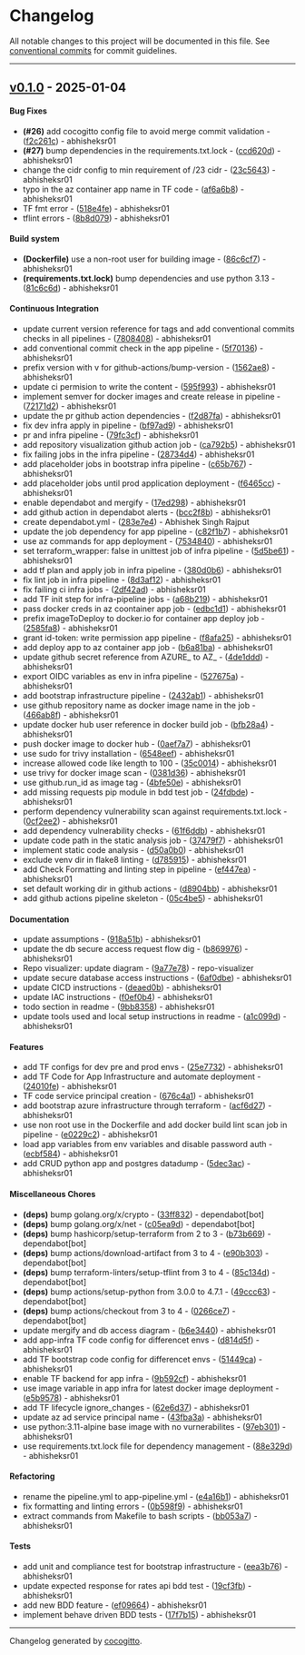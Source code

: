 # Changelog
All notable changes to this project will be documented in this file. See [conventional commits](https://www.conventionalcommits.org/) for commit guidelines.

- - -
## [v0.1.0](https://github.com/abhisheksr01/python-postgres-azure-container-apps/compare/9db227416b6eafd80f871f4b0479bee5b383403d..v0.1.0) - 2025-01-04
#### Bug Fixes
- **(#26)** add cocogitto config file to avoid merge commit validation - ([f2c261c](https://github.com/abhisheksr01/python-postgres-azure-container-apps/commit/f2c261c11d253ded5d3eff30b061f192ecd55969)) - abhisheksr01
- **(#27)** bump dependencies in the requirements.txt.lock - ([ccd620d](https://github.com/abhisheksr01/python-postgres-azure-container-apps/commit/ccd620dd30289fcd3d2c9241ddec8c809a3a2425)) - abhisheksr01
- change the cidr config to min requirement of /23 cidr - ([23c5643](https://github.com/abhisheksr01/python-postgres-azure-container-apps/commit/23c56431d11d3711b40f81687450040d5ef6ebfa)) - abhisheksr01
- typo in the az container app name in TF code - ([af6a6b8](https://github.com/abhisheksr01/python-postgres-azure-container-apps/commit/af6a6b86f8b35f1af549aa5fa07d6561da537334)) - abhisheksr01
- TF fmt error - ([518e4fe](https://github.com/abhisheksr01/python-postgres-azure-container-apps/commit/518e4fe4af5ae489b95cff8b9a5d8f05515a6f3c)) - abhisheksr01
- tflint errors - ([8b8d079](https://github.com/abhisheksr01/python-postgres-azure-container-apps/commit/8b8d079c0a4eeb7ad546987cc5032b655ab04293)) - abhisheksr01
#### Build system
- **(Dockerfile)** use a non-root user for building image - ([86c6cf7](https://github.com/abhisheksr01/python-postgres-azure-container-apps/commit/86c6cf7eb5ccc1340372505df689c599c0063974)) - abhisheksr01
- **(requirements.txt.lock)** bump dependencies and use python 3.13 - ([81c6c6d](https://github.com/abhisheksr01/python-postgres-azure-container-apps/commit/81c6c6d46714d0b23262375e4de1a29fcc140754)) - abhisheksr01
#### Continuous Integration
- update current version reference for tags and add conventional commits checks in all pipelines - ([7808408](https://github.com/abhisheksr01/python-postgres-azure-container-apps/commit/780840895010994dc9ec4bb3bbe8b93df0a0b81c)) - abhisheksr01
- add conventional commit check in the app pipeline - ([5f70136](https://github.com/abhisheksr01/python-postgres-azure-container-apps/commit/5f70136041fd51264dae7c55baf1a9cbaabb5dca)) - abhisheksr01
- prefix version with v for github-actions/bump-version - ([1562ae8](https://github.com/abhisheksr01/python-postgres-azure-container-apps/commit/1562ae88f8d599c457bdfb0a4359e6b9e3103562)) - abhisheksr01
- update ci permision to write the content - ([595f993](https://github.com/abhisheksr01/python-postgres-azure-container-apps/commit/595f99309e47bc8340c8d5e8d19e14716c1f9daf)) - abhisheksr01
- implement semver for docker images and create release in pipeline - ([72171d2](https://github.com/abhisheksr01/python-postgres-azure-container-apps/commit/72171d231b2959228c14a004a9109c2685ddd131)) - abhisheksr01
- update the pr github action dependencies - ([f2d87fa](https://github.com/abhisheksr01/python-postgres-azure-container-apps/commit/f2d87fa53a093e8b6a38083281b575bdc9cf9d75)) - abhisheksr01
- fix dev infra apply in pipeline - ([bf97ad9](https://github.com/abhisheksr01/python-postgres-azure-container-apps/commit/bf97ad9ef1a819456f4220bd199bb574127a41c5)) - abhisheksr01
- pr and infra pipeline - ([79fc3cf](https://github.com/abhisheksr01/python-postgres-azure-container-apps/commit/79fc3cf60d37fe9d959f7a3b3b09619d39a5b358)) - abhisheksr01
- add repository visualization github action job - ([ca792b5](https://github.com/abhisheksr01/python-postgres-azure-container-apps/commit/ca792b5b212dfe45e4cea4c1967c768a78ebf2a2)) - abhisheksr01
- fix failing jobs in the infra pipeline - ([28734d4](https://github.com/abhisheksr01/python-postgres-azure-container-apps/commit/28734d429c6113a6f632130b5b26fe57cda00d65)) - abhisheksr01
- add placeholder jobs in bootstrap infra pipeline - ([c65b767](https://github.com/abhisheksr01/python-postgres-azure-container-apps/commit/c65b767bd39251063b4def877dbcfe029d44bedd)) - abhisheksr01
- add placeholder jobs until prod application deployment - ([f6465cc](https://github.com/abhisheksr01/python-postgres-azure-container-apps/commit/f6465cc09e02706fcf5098e76246fbe226176db2)) - abhisheksr01
- enable dependabot and mergify - ([17ed298](https://github.com/abhisheksr01/python-postgres-azure-container-apps/commit/17ed2989f0427d058f46b80b39fd3c5328f82666)) - abhisheksr01
- add github action in dependabot alerts - ([bcc2f8b](https://github.com/abhisheksr01/python-postgres-azure-container-apps/commit/bcc2f8b9e71861b13af763513d8cc8374c93971b)) - abhisheksr01
- create dependabot.yml - ([283e7e4](https://github.com/abhisheksr01/python-postgres-azure-container-apps/commit/283e7e43feaeb315177a0ff4549150d367b01cab)) - Abhishek Singh Rajput
- update the job dependency for app pipeline - ([c82f1b7](https://github.com/abhisheksr01/python-postgres-azure-container-apps/commit/c82f1b7c6513f1c3da2afa14cd2bb10238bf3513)) - abhisheksr01
- use az commands for app deployment - ([7534840](https://github.com/abhisheksr01/python-postgres-azure-container-apps/commit/753484017520b1e36f0bcc4873bb95c2358a5a81)) - abhisheksr01
- set terraform_wrapper: false in unittest job of infra pipeline - ([5d5be61](https://github.com/abhisheksr01/python-postgres-azure-container-apps/commit/5d5be61a9cbb05dc69870c7e24094aef67489ca5)) - abhisheksr01
- add tf plan and apply job in infra pipeline - ([380d0b6](https://github.com/abhisheksr01/python-postgres-azure-container-apps/commit/380d0b6468a0d480ef4cd3012384c30f22d55733)) - abhisheksr01
- fix lint job in infra pipeline - ([8d3af12](https://github.com/abhisheksr01/python-postgres-azure-container-apps/commit/8d3af12187d1f3c0b1cc065303ee73a8bf87ca34)) - abhisheksr01
- fix failing ci infra jobs - ([2df42ad](https://github.com/abhisheksr01/python-postgres-azure-container-apps/commit/2df42adc63a1e6fd8c0368c8434a32b1be8880b1)) - abhisheksr01
- add TF init step for infra-pipeline jobs - ([a68b219](https://github.com/abhisheksr01/python-postgres-azure-container-apps/commit/a68b2194a108a6240cc784f9782bc9a1bf02b80f)) - abhisheksr01
- pass docker creds in az coontainer app job - ([edbc1d1](https://github.com/abhisheksr01/python-postgres-azure-container-apps/commit/edbc1d118b79f7c62f470fa61ac550ada2671362)) - abhisheksr01
- prefix imageToDeploy to docker.io for container app deploy job - ([2585fa8](https://github.com/abhisheksr01/python-postgres-azure-container-apps/commit/2585fa8799f5b386db2c537a3ac9fdf7f81551a9)) - abhisheksr01
- grant id-token: write permission app pipeline - ([f8afa25](https://github.com/abhisheksr01/python-postgres-azure-container-apps/commit/f8afa25aea7c75a96f916a09edbb4b98445a15ff)) - abhisheksr01
- add deploy app to az container app job - ([b6a81ba](https://github.com/abhisheksr01/python-postgres-azure-container-apps/commit/b6a81bab5e19805cbcddc86984fe47e670069d9b)) - abhisheksr01
- update github secret reference from AZURE_ to AZ_ - ([4de1ddd](https://github.com/abhisheksr01/python-postgres-azure-container-apps/commit/4de1ddd9a2592fb7fcd32e2aa7586f7e191cb059)) - abhisheksr01
- export OIDC variables as env in infra pipeline - ([527675a](https://github.com/abhisheksr01/python-postgres-azure-container-apps/commit/527675abc96f522ffe9485b7a4896ac7dfb258b5)) - abhisheksr01
- add bootstrap infrastructure pipeline - ([2432ab1](https://github.com/abhisheksr01/python-postgres-azure-container-apps/commit/2432ab1d8b3e812e43227056351e9d6031df1975)) - abhisheksr01
- use github repository name as docker image name in the job - ([466ab8f](https://github.com/abhisheksr01/python-postgres-azure-container-apps/commit/466ab8f6437bab9e939cf7bc480cc4125eee1f3e)) - abhisheksr01
- update docker hub user reference in docker build job - ([bfb28a4](https://github.com/abhisheksr01/python-postgres-azure-container-apps/commit/bfb28a474f61213b41cf5535486a730c9d7e02ff)) - abhisheksr01
- push docker image to docker hub - ([0aef7a7](https://github.com/abhisheksr01/python-postgres-azure-container-apps/commit/0aef7a71b32bc7a76f6b82246ee89a70f2641396)) - abhisheksr01
- use sudo for trivy installation - ([6548eef](https://github.com/abhisheksr01/python-postgres-azure-container-apps/commit/6548eefbf85b9eb0e60745be67a67a3ea3863103)) - abhisheksr01
- increase allowed code like length to 100 - ([35c0014](https://github.com/abhisheksr01/python-postgres-azure-container-apps/commit/35c0014f6c529db6ca99e98bd000e5016cffe26b)) - abhisheksr01
- use trivy for docker image scan - ([0381d36](https://github.com/abhisheksr01/python-postgres-azure-container-apps/commit/0381d362aba915dc507e32d1674ab07e54cba5d6)) - abhisheksr01
- use github.run_id as image tag - ([4bfe50e](https://github.com/abhisheksr01/python-postgres-azure-container-apps/commit/4bfe50e9e028f24db2f5c11d84ac789dd984a754)) - abhisheksr01
- add missing requests pip module in bdd test job - ([24fdbde](https://github.com/abhisheksr01/python-postgres-azure-container-apps/commit/24fdbdecaa6dc3457193f4cb24d5da8fba6b72a3)) - abhisheksr01
- perform dependency vulnerability scan against requirements.txt.lock - ([0cf2ee2](https://github.com/abhisheksr01/python-postgres-azure-container-apps/commit/0cf2ee2c969c0eb72daf1c54669db4304a6e27ae)) - abhisheksr01
- add dependency vulnerability checks - ([61f6ddb](https://github.com/abhisheksr01/python-postgres-azure-container-apps/commit/61f6ddb5d3917f791ce52e776f818fb304df8d26)) - abhisheksr01
- update code path in the static analysis job - ([37479f7](https://github.com/abhisheksr01/python-postgres-azure-container-apps/commit/37479f718588fd95f5f350fc6765c3edeab4fc04)) - abhisheksr01
- implement static code analysis - ([d50a0b0](https://github.com/abhisheksr01/python-postgres-azure-container-apps/commit/d50a0b03befa02589736290cf009c9ea628a858d)) - abhisheksr01
- exclude venv dir in flake8 linting - ([d785915](https://github.com/abhisheksr01/python-postgres-azure-container-apps/commit/d785915771674af309403fc4b2250a94e9984522)) - abhisheksr01
- add Check Formatting and linting step in pipeline - ([ef447ea](https://github.com/abhisheksr01/python-postgres-azure-container-apps/commit/ef447ea74b75d0051c6655024e61c5eaf6719cdf)) - abhisheksr01
- set default working dir in github actions - ([d8904bb](https://github.com/abhisheksr01/python-postgres-azure-container-apps/commit/d8904bb2475bef29680bc05785dc443e1e5cc91e)) - abhisheksr01
- add github actions pipeline skeleton - ([05c4be5](https://github.com/abhisheksr01/python-postgres-azure-container-apps/commit/05c4be5bb13e3cd74ac06a3f539c6733420570cf)) - abhisheksr01
#### Documentation
- update assumptions - ([918a51b](https://github.com/abhisheksr01/python-postgres-azure-container-apps/commit/918a51bf57fd1b34394fd358e888691ea82e0d2d)) - abhisheksr01
- update the db secure access request flow dig - ([b869976](https://github.com/abhisheksr01/python-postgres-azure-container-apps/commit/b869976e949b40e1de2b4ea5de7ebc57b32623e5)) - abhisheksr01
- Repo visualizer: update diagram - ([9a77e78](https://github.com/abhisheksr01/python-postgres-azure-container-apps/commit/9a77e7898417c64d36a774242c6c7168a8c03eab)) - repo-visualizer
- update secure database access instructions - ([6af0dbe](https://github.com/abhisheksr01/python-postgres-azure-container-apps/commit/6af0dbe654497d041f7f90792497edcf18c1ebdc)) - abhisheksr01
- update CICD instructions - ([deaed0b](https://github.com/abhisheksr01/python-postgres-azure-container-apps/commit/deaed0b0c5f013a836e327b09910916b2e4bf34c)) - abhisheksr01
- update IAC instructions - ([f0ef0b4](https://github.com/abhisheksr01/python-postgres-azure-container-apps/commit/f0ef0b4a0b93519923067cbf18fc7875d1445676)) - abhisheksr01
- todo section in readme - ([9bb8358](https://github.com/abhisheksr01/python-postgres-azure-container-apps/commit/9bb8358603ebe9199657ec4bbab5aa3e945e5f97)) - abhisheksr01
- update tools used and local setup instructions in readme - ([a1c099d](https://github.com/abhisheksr01/python-postgres-azure-container-apps/commit/a1c099d1a4ac17c63b50ed69d1b99f17431dbe30)) - abhisheksr01
#### Features
- add TF configs for dev pre and prod envs - ([25e7732](https://github.com/abhisheksr01/python-postgres-azure-container-apps/commit/25e7732f9ff1c1473416f46efce12defb1f0442c)) - abhisheksr01
- add TF Code for App Infrastructure and automate deployment - ([24010fe](https://github.com/abhisheksr01/python-postgres-azure-container-apps/commit/24010feb36d75e98dfce39a980554595fbca885b)) - abhisheksr01
- TF code service principal creation - ([676c4a1](https://github.com/abhisheksr01/python-postgres-azure-container-apps/commit/676c4a1f29e149d412105a0a9b32914c83ab5c2c)) - abhisheksr01
- add bootstrap azure infrastructure through terraform - ([acf6d27](https://github.com/abhisheksr01/python-postgres-azure-container-apps/commit/acf6d27b0e934cc7d66e9592f0360ab4928ff16f)) - abhisheksr01
- use non root use in the Dockerfile and add docker build lint scan job in pipeline - ([e0229c2](https://github.com/abhisheksr01/python-postgres-azure-container-apps/commit/e0229c2f4202a80c91f1d17cf79f805f8f5e3cc3)) - abhisheksr01
- load app variables from env variables and disable password auth - ([ecbf584](https://github.com/abhisheksr01/python-postgres-azure-container-apps/commit/ecbf584b117a491e30599e628a3d43d190be074a)) - abhisheksr01
- add CRUD python app and postgres datadump - ([5dec3ac](https://github.com/abhisheksr01/python-postgres-azure-container-apps/commit/5dec3aca4613d9d261590bbe743713207814477e)) - abhisheksr01
#### Miscellaneous Chores
- **(deps)** bump golang.org/x/crypto - ([33ff832](https://github.com/abhisheksr01/python-postgres-azure-container-apps/commit/33ff83285d3113fc3543c3b223b8422fd68f74b1)) - dependabot[bot]
- **(deps)** bump golang.org/x/net - ([c05ea9d](https://github.com/abhisheksr01/python-postgres-azure-container-apps/commit/c05ea9d8f26ce2a392595c3d75db1814cf3ad0fc)) - dependabot[bot]
- **(deps)** bump hashicorp/setup-terraform from 2 to 3 - ([b73b669](https://github.com/abhisheksr01/python-postgres-azure-container-apps/commit/b73b66982d7f9e753cc7e164cc04150b82da5918)) - dependabot[bot]
- **(deps)** bump actions/download-artifact from 3 to 4 - ([e90b303](https://github.com/abhisheksr01/python-postgres-azure-container-apps/commit/e90b3038f1f6b0343f833ffde44f4ff2660d5bdc)) - dependabot[bot]
- **(deps)** bump terraform-linters/setup-tflint from 3 to 4 - ([85c134d](https://github.com/abhisheksr01/python-postgres-azure-container-apps/commit/85c134dfa6316e69420ee445a1c3c2736bc5b15b)) - dependabot[bot]
- **(deps)** bump actions/setup-python from 3.0.0 to 4.7.1 - ([49ccc63](https://github.com/abhisheksr01/python-postgres-azure-container-apps/commit/49ccc635b298fde7081039709e93a6361b60603d)) - dependabot[bot]
- **(deps)** bump actions/checkout from 3 to 4 - ([0266ce7](https://github.com/abhisheksr01/python-postgres-azure-container-apps/commit/0266ce73674dc3f1608c6bb83a08691bba275a38)) - dependabot[bot]
- update mergify and db access diagram - ([b6e3440](https://github.com/abhisheksr01/python-postgres-azure-container-apps/commit/b6e3440dbc73b57f6db6b9dc63ac7eb38889735f)) - abhisheksr01
- add app-infra TF code config for differencet envs - ([d814d5f](https://github.com/abhisheksr01/python-postgres-azure-container-apps/commit/d814d5f969a5593c15f9478597a4ca33e38bb84f)) - abhisheksr01
- add TF bootstrap code config for differencet envs - ([51449ca](https://github.com/abhisheksr01/python-postgres-azure-container-apps/commit/51449ca784fbaff21adf2b9780dbf9426279b763)) - abhisheksr01
- enable TF backend for app infra - ([9b592cf](https://github.com/abhisheksr01/python-postgres-azure-container-apps/commit/9b592cf8a030aa1ced0b09793cb18a3b4d715c79)) - abhisheksr01
- use image variable in app infra for latest docker image deployment - ([e5b9578](https://github.com/abhisheksr01/python-postgres-azure-container-apps/commit/e5b957836921d6816c49d03c1fc36c165dcd0c92)) - abhisheksr01
- add TF lifecycle ignore_changes - ([62e6d37](https://github.com/abhisheksr01/python-postgres-azure-container-apps/commit/62e6d37ba24e0fd26d221e39507b5ffa3b7e7f5c)) - abhisheksr01
- update az ad service principal name - ([43fba3a](https://github.com/abhisheksr01/python-postgres-azure-container-apps/commit/43fba3aed18bf20f618e7278aa4ea6dcaa0d70b0)) - abhisheksr01
- use python:3.11-alpine base image with no vurnerabilites - ([97eb301](https://github.com/abhisheksr01/python-postgres-azure-container-apps/commit/97eb3014ad8de9fc0737f58d81fa4f0abebc0199)) - abhisheksr01
- use requirements.txt.lock file for dependency management - ([88e329d](https://github.com/abhisheksr01/python-postgres-azure-container-apps/commit/88e329d1e6c0d9dcddc4eb8b89ab76a8f3f958c5)) - abhisheksr01
#### Refactoring
- rename the pipeline.yml to app-pipeline.yml - ([e4a16b1](https://github.com/abhisheksr01/python-postgres-azure-container-apps/commit/e4a16b18078e6cffb18cafed725f17cb57cb0fbd)) - abhisheksr01
- fix formatting and linting errors - ([0b598f9](https://github.com/abhisheksr01/python-postgres-azure-container-apps/commit/0b598f9f734261b9bd9eac3bdea389bcd7b14f04)) - abhisheksr01
- extract commands from Makefile to bash scripts - ([bb053a7](https://github.com/abhisheksr01/python-postgres-azure-container-apps/commit/bb053a7130a59ffd24b9fc651528e2b99b38abca)) - abhisheksr01
#### Tests
- add unit and compliance test for bootstrap infrastructure - ([eea3b76](https://github.com/abhisheksr01/python-postgres-azure-container-apps/commit/eea3b76af55fc80eafb3f51fbd9e4467e13d247a)) - abhisheksr01
- update expected response for rates api bdd test - ([19cf3fb](https://github.com/abhisheksr01/python-postgres-azure-container-apps/commit/19cf3fb83642380b66c71575ca99c538dd3d0718)) - abhisheksr01
- add new BDD feature - ([ef09664](https://github.com/abhisheksr01/python-postgres-azure-container-apps/commit/ef096645f872bd63866d02204aa5fee0af806b13)) - abhisheksr01
- implement behave driven BDD tests - ([17f7b15](https://github.com/abhisheksr01/python-postgres-azure-container-apps/commit/17f7b15a7490b1ca0a8ade3251cffa9abc1be089)) - abhisheksr01

- - -

Changelog generated by [cocogitto](https://github.com/cocogitto/cocogitto).